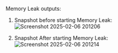 Memory Leak outputs:
1. Snapshot before starting Memory Leak:
![Screenshot 2025-02-06 201206](https://github.com/user-attachments/assets/4699719e-e6ac-429a-8bf6-46d2eb60f54b)

2. Snapshot After starting Memory Leak:
 ![Screenshot 2025-02-06 201214](https://github.com/user-attachments/assets/1f69cd08-0ab9-4cb6-8857-2d0db06beb27)
